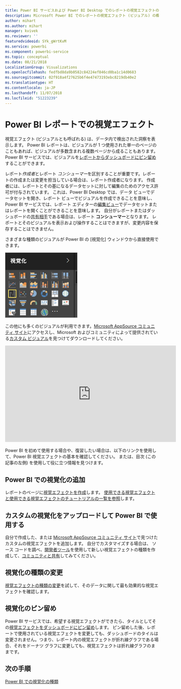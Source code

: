 ```yaml
---
title: Power BI サービスおよび Power BI Desktop でのレポートの視覚エフェクトの概要
description: Microsoft Power BI でのレポートの視覚エフェクト (ビジュアル) の概要
author: mihart
ms.author: mihart
manager: kvivek
ms.reviewer: ''
featuredvideoid: SYk_gWrtKvM
ms.service: powerbi
ms.component: powerbi-service
ms.topic: conceptual
ms.date: 08/21/2018
LocalizationGroup: Visualizations
ms.openlocfilehash: fedfbd8da9b0582c84224ef846cd0ba1c14d0683
ms.sourcegitcommit: 02f918a4f27625b6f4e47473193ebc8219db40e2
ms.translationtype: HT
ms.contentlocale: ja-JP
ms.lasthandoff: 11/07/2018
ms.locfileid: "51223239"
---
```

# <a name="visualizations-in-power-bi-reports"></a>Power BI レポートでの視覚エフェクト

視覚エフェクト (ビジュアルとも呼ばれる) は、データ内で検出された洞察を表示します。 Power BI レポートは、ビジュアルが 1 つ使用された単一のページのこともあれば、ビジュアルが多数含まれる複数ページから成ることもあります。 Power BI サービスでは、ビジュアルを[レポートからダッシュボードにピン留め](../service-dashboard-pin-tile-from-report.md)することができます。 

レポート*作成者*とレポート *コンシューマー*を区別することが重要です。レポートの作成または変更を担当している場合は、レポート作成者になります。  作成者には、レポートとその基になるデータセットに対して編集のためのアクセス許可が付与されています。 これは、Power BI Desktop では、データ ビューでデータセットを開き、レポート ビューでビジュアルを作成できることを意味し、 Power BI サービスでは、レポート エディターの[編集ビュー](../consumer/end-user-reading-view.md)でデータセットまたはレポートを開くことができることを意味します。 自分がレポートまたはダッシュボードの[共有相手](../consumer/end-user-shared-with-me.md)である場合は、レポート **コンシューマー**となります。 レポートとそのビジュアルを表示および操作することはできますが、変更内容を保存することはできません。

さまざまな種類のビジュアルが Power BI の [視覚化] ウィンドウから直接使用できます。 

![](media/power-bi-report-visualizations/power-bi-templates.png)

この他にも多くのビジュアルが利用できます。[Microsoft AppSource コミュニティ サイト](https://appsource.microsoft.com)にアクセスし、Microsoft およびコミュニティによって提供されている[カスタム ビジュアル](https://appsource.microsoft.com/marketplace/apps?product=power-bi-visuals&page=1)を見つけてダウンロードしてください。    

<iframe width="560" height="315" src="https://www.youtube.com/embed/SYk_gWrtKvM?list=PL1N57mwBHtN0JFoKSR0n-tBkUJHeMP2cP" frameborder="0" allowfullscreen></iframe>


  Power BI を初めて使用する場合や、復習したい場合は、以下のリンクを使用して、Power BI 視覚エフェクトの基本を確認してください。  または、目次 (この記事の左側) を使用して役に立つ情報を見つけます。

## <a name="add-a-visualization-in-power-bi"></a>Power BI での視覚化の追加

レポートのページに[視覚エフェクトを作成](power-bi-report-add-visualizations-i.md)します。 [使用できる視覚エフェクトと使用できる視覚エフェクトのチュートリアルの一覧を参照](power-bi-visualization-types-for-reports-and-q-and-a.md)します。 

## <a name="upload-a-custom-visualization-and-use-it-in-power-bi"></a>カスタムの視覚化をアップロードして Power BI で使用する

自分で作成した、または [Microsoft AppSource コミュニティ サイト](https://appsource.microsoft.com/marketplace/apps?product=power-bi-visuals)で見つけたカスタムの視覚エフェクトを追加します。 自分でカスタマイズする場合は、 ソース コードを調べ、[開発者ツール](../developer/custom-visual-develop-tutorial.md)を使用して新しい視覚エフェクトの種類を作成して、[コミュニティと共有](../developer/office-store.md)してみてください。

## <a name="change-the-visualization-type"></a>視覚化の種類の変更

[視覚エフェクトの種類の変更](power-bi-report-change-visualization-type.md)を試して、そのデータに関して最も効果的な視覚エフェクトを確認します。

## <a name="pin-the-visualization"></a>視覚化のピン留め

Power BI サービスでは、希望する視覚エフェクトができたら、タイルとしてその[視覚エフェクトをダッシュボードにピン留め](../service-dashboard-pin-tile-from-report.md)します。 ピン留めした後、レポートで使用されている視覚エフェクトを変更しても、ダッシュボードのタイルは変更されません。つまり、レポート内の視覚エフェクトが折れ線グラフである場合、それをドーナツ グラフに変更しても、視覚エフェクトは折れ線グラフのままです。

## <a name="next-steps"></a>次の手順

[Power BI での視覚化の種類](power-bi-visualization-types-for-reports-and-q-and-a.md)